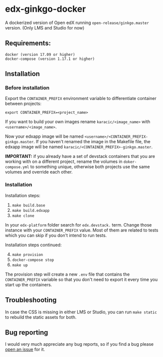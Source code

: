 # edx-ginkgo-docker
A dockerized version of Open edX running `open-release/ginkgo.master` version.
(Only LMS and Studio for now)

## Requirements:

```
docker (version 17.09 or higher)
docker-compose (version 1.17.1 or higher)
```

## Installation

### Before installation

Export the `CONTAINER_PREFIX` environment variable to differentiate container between projects:

`export CONTAINER_PREFIX=<project_name>`

If you want to build your own images rename `karacic/<image_name>` with `<username>/<image_name>`.

Now your edxapp image will be named `<username>/<CONTAINER_PREFIX-ginkgo.master`.
If you haven't renamed the image in the Makefile file, the edxapp image will be named `karacic/<CONTAINER_PREFIX>-ginkgo.master`.

**IMPORTANT:** if you already have a set of devstack containers that you are working with on a different project, rename the volumes in `doker-compose.yml` to something unique, otherwise both projects use the same volumes and override each other.

### Installation

Installation steps:

1. `make build.base`
2. `make build.edxapp`
3. `make clone`

In your `edx-platform` folder search for `edx.devstack.` term. Change those instance with your `CONTAINER_PREFIX` value. Most of them are related to tests which you can skip if you don't intend to run tests.

Installation steps continued:

4. `make provision`
5. `docker-compose stop`
6. `make up`

The provision step will create a new `.env` file that contains the `CONTAINER_PREFIX` variable so that you don't need to export it every time you start up the containers.

## Troubleshooting

In case the CSS is missing in either LMS or Studio, you can run `make static` to rebuild the static assets for both.

## Bug reporting

I would very much appreciate any bug reports, so if you find a bug please [open an issue](https://github.com/vkaracic/edx-ginkgo-docker/issues/new) for it.
